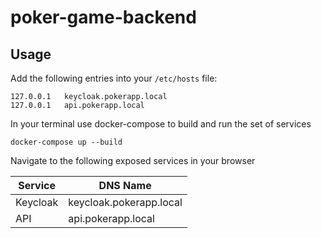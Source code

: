 # poker-game-backend

## Usage

Add the following entries into your `/etc/hosts` file:
```text
127.0.0.1 	keycloak.pokerapp.local
127.0.0.1 	api.pokerapp.local
```

In your terminal use docker-compose to build and run the set of services
```shell
docker-compose up --build
```

Navigate to the following exposed services in your browser

| Service  | DNS Name                |
|----------|-------------------------|
| Keycloak | keycloak.pokerapp.local |
| API      | api.pokerapp.local      |

